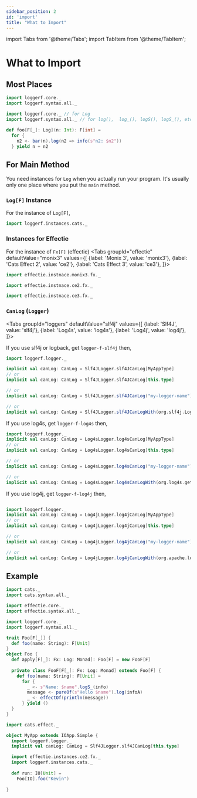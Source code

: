 ```yaml
---
sidebar_position: 2
id: 'import'
title: "What to Import"
---
```

import Tabs from '@theme/Tabs';
import TabItem from '@theme/TabItem';

# What to Import

## Most Places
```scala
import loggerf.core._
import loggerf.syntax.all._
```

```scala
import loggerf.core._ // for Log
import loggerf.syntax.all._ // for log(),  log_(), logS(), logS_(), etc.

def foo[F[_]: Log](n: Int): F[int] =
  for {
    n2 <- bar(n).log(n2 => info(s"n2: $n2"))
  } yield n + n2
```

## For Main Method
You need instances for `Log` when you actually run your program.
It's usually only one place where you put the `main` method.

### `Log[F]` Instance

For the instance of `Log[F]`,
```scala
import loggerf.instances.cats._
```

### Instances for Effectie

For the instance of `Fx[F]` (effectie)
<Tabs
  groupId="effectie"
  defaultValue="monix3"
  values={[
  {label: 'Monix 3', value: 'monix3'},
  {label: 'Cats Effect 2', value: 'ce2'},
  {label: 'Cats Effect 3', value: 'ce3'},
  ]}>
  <TabItem value="monix3">

```scala
import effectie.instnace.monix3.fx._
```

  </TabItem>

  <TabItem value="ce2">

```scala
import effectie.instnace.ce2.fx._
```

  </TabItem>

  <TabItem value="ce3">

```scala
import effectie.instnace.ce3.fx._
```

  </TabItem>
</Tabs>

### `CanLog` (`Logger`)

<Tabs
  groupId="loggers"
  defaultValue="slf4j"
  values={[
  {label: 'Slf4J', value: 'slf4j'},
  {label: 'Log4s', value: 'log4s'},
  {label: 'Log4j', value: 'log4j'},
  ]}>
  <TabItem value="slf4j">

If you use slf4j or logback, get `logger-f-slf4j` then,
```scala
import loggerf.logger._

implicit val canLog: CanLog = Slf4JLogger.slf4JCanLog[MyAppType]
// or
implicit val canLog: CanLog = Slf4JLogger.slf4JCanLog[this.type]

// or
implicit val canLog: CanLog = Slf4JLogger.slf4JCanLog("my-logger-name")

// or
implicit val canLog: CanLog = Slf4JLogger.slf4JCanLogWith(org.slf4j.LoggerFactory.getLogger(getClass))
```

  </TabItem>

  <TabItem value="log4s">

If you use log4s, get `logger-f-log4s` then,
```scala
import loggerf.logger._
implicit val canLog: CanLog = Log4sLogger.log4sCanLog[MyAppType]
// or
implicit val canLog: CanLog = Log4sLogger.log4sCanLog[this.type]

// or
implicit val canLog: CanLog = Log4sLogger.log4sCanLog("my-logger-name")

// or
implicit val canLog: CanLog = Log4sLogger.log4sCanLogWith(org.log4s.getLogger)
```
  </TabItem>

  <TabItem value="log4j">

If you use log4j, get `logger-f-log4j` then,
```scala

import loggerf.logger._
implicit val canLog: CanLog = Log4jLogger.log4jCanLog[MyAppType]
// or
implicit val canLog: CanLog = Log4jLogger.log4jCanLog[this.type]

// or
implicit val canLog: CanLog = Log4jLogger.log4jCanLog("my-logger-name")

// or
implicit val canLog: CanLog = Log4jLogger.log4jCanLogWith(org.apache.logging.log4j.LogManager.getLogger(getClass)) 
```

  </TabItem>
</Tabs>

## Example

```scala mdoc:reset-object
import cats._
import cats.syntax.all._

import effectie.core._
import effectie.syntax.all._

import loggerf.core._
import loggerf.syntax.all._

trait Foo[F[_]] {
  def foo(name: String): F[Unit]
}
object Foo {
  def apply[F[_]: Fx: Log: Monad]: Foo[F] = new FooF[F]
  
  private class FooF[F[_]: Fx: Log: Monad] extends Foo[F] {
    def foo(name: String): F[Unit] =
      for {
        _ <- s"Name: $name".logS_(info)
        message <- pureOf(s"Hello $name").log(infoA)
        _ <- effectOf(println(message))
      } yield ()
  }
}
```
```scala mdoc:compile-only
import cats.effect._

object MyApp extends IOApp.Simple {
  import loggerf.logger._ 
  implicit val canLog: CanLog = Slf4JLogger.slf4JCanLog[this.type]

  import effectie.instances.ce2.fx._
  import loggerf.instances.cats._
  
  def run: IO[Unit] =
    Foo[IO].foo("Kevin")
    
}
```
